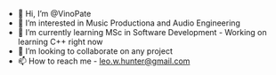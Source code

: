 - 👋 Hi, I’m @VinoPate
- 👀 I’m interested in Music Productiona and Audio Engineering
- 🌱 I’m currently learning MSc in Software Development - Working on learning C++ right now
- 💞️ I’m looking to collaborate on any project
- 📫 How to reach me - leo.w.hunter@gmail.com

<!---
VinoPate/VinoPate is a ✨ special ✨ repository because its `README.md` (this file) appears on your GitHub profile.
You can click the Preview link to take a look at your changes.
--->
